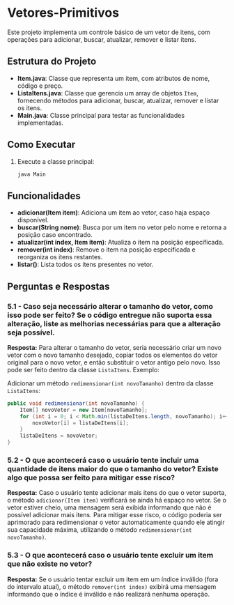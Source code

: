 # Vetores-Primitivos

Este projeto implementa um controle básico de um vetor de itens, com operações para adicionar, buscar, atualizar, remover e listar itens.

## Estrutura do Projeto

- **Item.java**: Classe que representa um item, com atributos de nome, código e preço.
- **ListaItens.java**: Classe que gerencia um array de objetos `Item`, fornecendo métodos para adicionar, buscar, atualizar, remover e listar os itens.
- **Main.java**: Classe principal para testar as funcionalidades implementadas.

## Como Executar

1. Execute a classe principal:
    ```bash
    java Main
    ```

## Funcionalidades

- **adicionar(Item item)**: Adiciona um item ao vetor, caso haja espaço disponível.
- **buscar(String nome)**: Busca por um item no vetor pelo nome e retorna a posição caso encontrado.
- **atualizar(int index, Item item)**: Atualiza o item na posição especificada.
- **remover(int index)**: Remove o item na posição especificada e reorganiza os itens restantes.
- **listar()**: Lista todos os itens presentes no vetor.

## Perguntas e Respostas

### 5.1 - Caso seja necessário alterar o tamanho do vetor, como isso pode ser feito? Se o código entregue não suporta essa alteração, liste as melhorias necessárias para que a alteração seja possível.

**Resposta:** Para alterar o tamanho do vetor, seria necessário criar um novo vetor com o novo tamanho desejado, copiar todos os elementos do vetor original para o novo vetor, e então substituir o vetor antigo pelo novo. Isso pode ser feito dentro da classe `ListaItens`. Exemplo:

Adicionar um método `redimensionar(int novoTamanho)` dentro da classe `ListaItens`:

```java
public void redimensionar(int novoTamanho) {
    Item[] novoVetor = new Item[novoTamanho];
    for (int i = 0; i < Math.min(listaDeItens.length, novoTamanho); i++) {
        novoVetor[i] = listaDeItens[i];
    }
    listaDeItens = novoVetor;
}
```

### 5.2 - O que acontecerá caso o usuário tente incluir uma quantidade de itens maior do que o tamanho do vetor? Existe algo que possa ser feito para mitigar esse risco?

**Resposta:** Caso o usuário tente adicionar mais itens do que o vetor suporta, o método `adicionar(Item item)` verificará se ainda há espaço no vetor. Se o vetor estiver cheio, uma mensagem será exibida informando que não é possível adicionar mais itens. Para mitigar esse risco, o código poderia ser aprimorado para redimensionar o vetor automaticamente quando ele atingir sua capacidade máxima, utilizando o método `redimensionar(int novoTamanho)`.

### 5.3 - O que acontecerá caso o usuário tente excluir um item que não existe no vetor?

**Resposta:** Se o usuário tentar excluir um item em um índice inválido (fora do intervalo atual), o método `remover(int index)` exibirá uma mensagem informando que o índice é inválido e não realizará nenhuma operação.
